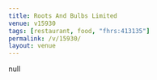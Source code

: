 ```yaml
---
title: Roots And Bulbs Limited
venue: v15930
tags: [restaurant, food, "fhrs:413135"]
permalink: /v/15930/
layout: venue
---
```

null